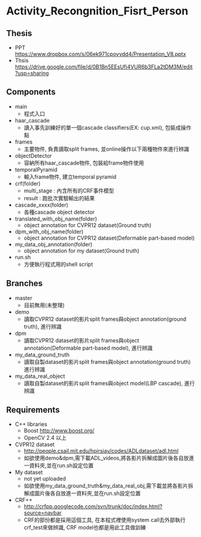 Activity_Recongnition_Fisrt_Person
==========

## Thesis
- PPT https://www.dropbox.com/s/06ek971cpoyvdd4/Presentation_V8.pptx
- Thsis https://drive.google.com/file/d/0B1Bn5EEsUfi4VUR6b3FLa2tDM3M/edit?usp=sharing

## Components

- main
  - 程式入口
- haar_cascade
  - 讀入事先訓練好的單一個cascade classifiers(EX: cup.xml), 包裝成操作點
- frames
  - 主要物件, 負責讀取split frames, 並online操作以下兩種物件來進行辨識
- objectDetector
  - 容納所有haar_cascade物件, 包裝給frame物件使用
- temporalPyramid
  - 輸入frame物件, 建立temporal pyramid  
- crf(folder)
  - multi_stage : 內含所有的CRF事件模型
  - result : 跑批次實驗輸出的結果
- cascade_xxxx(folder)
  - 各種cascade object detector 
- translated_with_obj_name(folder)
  - object annotation for CVPR12 dataset(Ground truth)
- dpm_with_obj_name(folder)
  - object annotation for CVPR12 dataset(Deformable part-based model)
- my_data_obj_annotation(folder)
  - object annotation for my dataset(Ground truth)
- run.sh
  - 方便執行程式用的shell script 

## Branches

- master
  - 目前無用(未整理)
- demo
  - 讀取CVPR12 dataset的影片split frames與object annotation(ground truth), 進行辨識
- dpm
  - 讀取CVPR12 dataset的影片split frames與object annotation(Deformable part-based model), 進行辨識
- my_data_ground_truth
  - 讀取自製dataset的影片split frames與object annotation(ground truth) 進行辨識
- my_data_real_object
  - 讀取自製dataset的影片split frames與object model(LBP cascade), 進行辨識

## Requirements
- C++ libraries
  - Boost http://www.boost.org/
  - OpenCV 2.4 以上
- CVPR12 dataset
  - http://people.csail.mit.edu/hpirsiav/codes/ADLdataset/adl.html
  - 如欲使用demo&dpm,需下載ADL_videos,將各影片拆解成圖片後各自放進一資料夾,並在run.sh設定位置
- My dataset
  - not yet uploaded
  - 如欲使用my_data_ground_truth&my_data_real_obj,需下載並將各影片拆解成圖片後各自放進一資料夾,並在run.sh設定位置
- CRF++
  - http://crfpp.googlecode.com/svn/trunk/doc/index.html?source=navbar
  - CRF的部份都是採用這個工具, 在本程式裡使用system call去外部執行crf_test來做辨識, CRF model也都是用此工具做訓練
